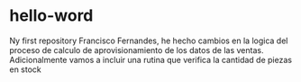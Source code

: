 # hello-word
Ny first repository
Francisco Fernandes, he hecho cambios en la logica del proceso de calculo de aprovisionamiento de los datos de las ventas.
Adicionalmente vamos a incluir una rutina que verifica la cantidad de piezas en stock
